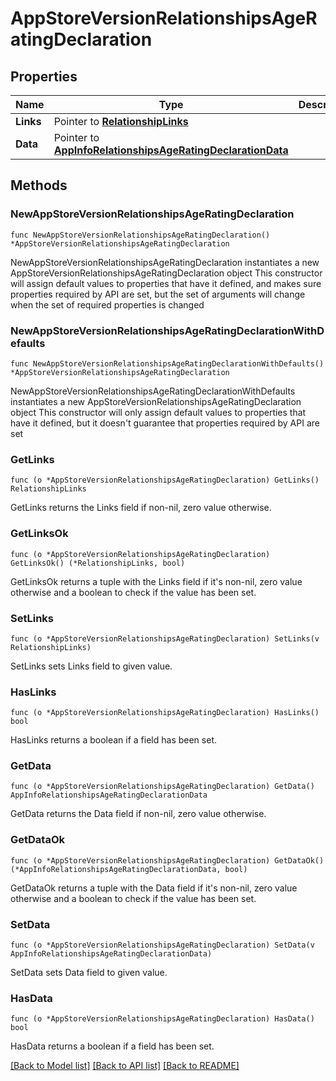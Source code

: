 # AppStoreVersionRelationshipsAgeRatingDeclaration

## Properties

Name | Type | Description | Notes
------------ | ------------- | ------------- | -------------
**Links** | Pointer to [**RelationshipLinks**](RelationshipLinks.md) |  | [optional] 
**Data** | Pointer to [**AppInfoRelationshipsAgeRatingDeclarationData**](AppInfoRelationshipsAgeRatingDeclarationData.md) |  | [optional] 

## Methods

### NewAppStoreVersionRelationshipsAgeRatingDeclaration

`func NewAppStoreVersionRelationshipsAgeRatingDeclaration() *AppStoreVersionRelationshipsAgeRatingDeclaration`

NewAppStoreVersionRelationshipsAgeRatingDeclaration instantiates a new AppStoreVersionRelationshipsAgeRatingDeclaration object
This constructor will assign default values to properties that have it defined,
and makes sure properties required by API are set, but the set of arguments
will change when the set of required properties is changed

### NewAppStoreVersionRelationshipsAgeRatingDeclarationWithDefaults

`func NewAppStoreVersionRelationshipsAgeRatingDeclarationWithDefaults() *AppStoreVersionRelationshipsAgeRatingDeclaration`

NewAppStoreVersionRelationshipsAgeRatingDeclarationWithDefaults instantiates a new AppStoreVersionRelationshipsAgeRatingDeclaration object
This constructor will only assign default values to properties that have it defined,
but it doesn't guarantee that properties required by API are set

### GetLinks

`func (o *AppStoreVersionRelationshipsAgeRatingDeclaration) GetLinks() RelationshipLinks`

GetLinks returns the Links field if non-nil, zero value otherwise.

### GetLinksOk

`func (o *AppStoreVersionRelationshipsAgeRatingDeclaration) GetLinksOk() (*RelationshipLinks, bool)`

GetLinksOk returns a tuple with the Links field if it's non-nil, zero value otherwise
and a boolean to check if the value has been set.

### SetLinks

`func (o *AppStoreVersionRelationshipsAgeRatingDeclaration) SetLinks(v RelationshipLinks)`

SetLinks sets Links field to given value.

### HasLinks

`func (o *AppStoreVersionRelationshipsAgeRatingDeclaration) HasLinks() bool`

HasLinks returns a boolean if a field has been set.

### GetData

`func (o *AppStoreVersionRelationshipsAgeRatingDeclaration) GetData() AppInfoRelationshipsAgeRatingDeclarationData`

GetData returns the Data field if non-nil, zero value otherwise.

### GetDataOk

`func (o *AppStoreVersionRelationshipsAgeRatingDeclaration) GetDataOk() (*AppInfoRelationshipsAgeRatingDeclarationData, bool)`

GetDataOk returns a tuple with the Data field if it's non-nil, zero value otherwise
and a boolean to check if the value has been set.

### SetData

`func (o *AppStoreVersionRelationshipsAgeRatingDeclaration) SetData(v AppInfoRelationshipsAgeRatingDeclarationData)`

SetData sets Data field to given value.

### HasData

`func (o *AppStoreVersionRelationshipsAgeRatingDeclaration) HasData() bool`

HasData returns a boolean if a field has been set.


[[Back to Model list]](../README.md#documentation-for-models) [[Back to API list]](../README.md#documentation-for-api-endpoints) [[Back to README]](../README.md)


